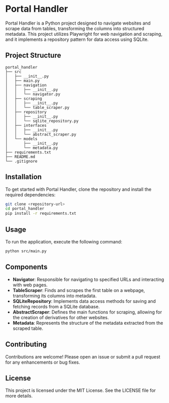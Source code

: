 # Portal Handler

Portal Handler is a Python project designed to navigate websites and scrape data from tables, transforming the columns into structured metadata. This project utilizes Playwright for web navigation and scraping, and it implements a repository pattern for data access using SQLite.

## Project Structure

```
portal_handler
├── src
│   ├── __init__.py
│   ├── main.py
│   ├── navigation
│   │   ├── __init__.py
│   │   └── navigator.py
│   ├── scraping
│   │   ├── __init__.py
│   │   └── table_scraper.py
│   ├── repository
│   │   ├── __init__.py
│   │   └── sqlite_repository.py
│   ├── interfaces
│   │   ├── __init__.py
│   │   └── abstract_scraper.py
│   └── models
│       ├── __init__.py
│       └── metadata.py
├── requirements.txt
├── README.md
└── .gitignore
```

## Installation

To get started with Portal Handler, clone the repository and install the required dependencies:

```bash
git clone <repository-url>
cd portal_handler
pip install -r requirements.txt
```

## Usage

To run the application, execute the following command:

```bash
python src/main.py
```

## Components

- **Navigator**: Responsible for navigating to specified URLs and interacting with web pages.
- **TableScraper**: Finds and scrapes the first table on a webpage, transforming its columns into metadata.
- **SQLiteRepository**: Implements data access methods for saving and fetching records from a SQLite database.
- **AbstractScraper**: Defines the main functions for scraping, allowing for the creation of derivatives for other websites.
- **Metadata**: Represents the structure of the metadata extracted from the scraped table.

## Contributing

Contributions are welcome! Please open an issue or submit a pull request for any enhancements or bug fixes.

## License

This project is licensed under the MIT License. See the LICENSE file for more details.
